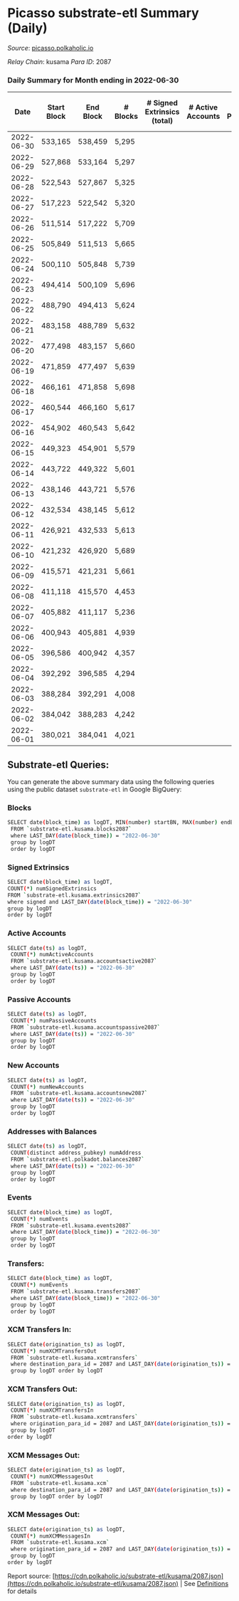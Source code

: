 # Picasso substrate-etl Summary (Daily)

_Source_: [picasso.polkaholic.io](https://picasso.polkaholic.io)

*Relay Chain*: kusama
*Para ID*: 2087



### Daily Summary for Month ending in 2022-06-30


| Date | Start Block | End Block | # Blocks | # Signed Extrinsics (total) | # Active Accounts | # Passive | # New | # Addresses with Balances | # Events | # Transfers | # XCM Transfers In | # XCM Transfers Out | # XCM In | # XCM Out | Issues | 
| ---- | ----------- | --------- | -------- | --------------------------- | ----------------- | --------- | ----- | ------------------------- | -------- | ----------- | ------------------ | ------------------- | -------- | --------- | ------ |
| 2022-06-30 | 533,165 | 538,459 | 5,295 |  |  |  |  | 8 | 10,593 |   |   |   |  |  |  |
| 2022-06-29 | 527,868 | 533,164 | 5,297 |  |  |  |  | 8 | 10,597 |   |   |   |  |  |  |
| 2022-06-28 | 522,543 | 527,867 | 5,325 |  |  |  |  | 8 | 10,653 |   |   |   |  |  |  |
| 2022-06-27 | 517,223 | 522,542 | 5,320 |  |  |  |  | 8 | 10,643 |   |   |   |  |  |  |
| 2022-06-26 | 511,514 | 517,222 | 5,709 |  |  |  |  | 8 | 11,421 |   |   |   |  |  |  |
| 2022-06-25 | 505,849 | 511,513 | 5,665 |  |  |  |  | 8 | 11,333 |   |   |   |  |  |  |
| 2022-06-24 | 500,110 | 505,848 | 5,739 |  |  |  |  | 8 | 11,485 |   |   |   |  |  |  |
| 2022-06-23 | 494,414 | 500,109 | 5,696 |  |  |  |  | 8 | 11,395 |   |   |   |  |  |  |
| 2022-06-22 | 488,790 | 494,413 | 5,624 |  |  |  |  | 8 | 11,251 |   |   |   |  |  |  |
| 2022-06-21 | 483,158 | 488,789 | 5,632 |  |  |  |  | 8 | 11,267 |   |   |   |  |  |  |
| 2022-06-20 | 477,498 | 483,157 | 5,660 |  |  |  |  | 8 | 11,323 |   |   |   |  |  |  |
| 2022-06-19 | 471,859 | 477,497 | 5,639 |  |  |  |  | 8 | 11,281 |   |   |   |  |  |  |
| 2022-06-18 | 466,161 | 471,858 | 5,698 |  |  |  |  | 8 | 11,400 |   |   |   |  |  |  |
| 2022-06-17 | 460,544 | 466,160 | 5,617 |  |  |  |  | 8 | 11,237 |   |   |   |  |  |  |
| 2022-06-16 | 454,902 | 460,543 | 5,642 |  |  |  |  | 8 | 11,287 |   |   |   |  |  |  |
| 2022-06-15 | 449,323 | 454,901 | 5,579 |  |  |  |  | 8 | 11,164 |   |   |   |  |  |  |
| 2022-06-14 | 443,722 | 449,322 | 5,601 |  |  |  |  | 8 | 11,205 |   |   |   |  |  |  |
| 2022-06-13 | 438,146 | 443,721 | 5,576 |  |  |  |  | 8 | 11,155 |   |   |   |  |  |  |
| 2022-06-12 | 432,534 | 438,145 | 5,612 |  |  |  |  | 8 | 11,227 |   |   |   |  |  |  |
| 2022-06-11 | 426,921 | 432,533 | 5,613 |  |  |  |  | 8 | 11,229 |   |   |   |  |  |  |
| 2022-06-10 | 421,232 | 426,920 | 5,689 |  |  |  |  | 8 | 11,381 |   |   |   |  |  |  |
| 2022-06-09 | 415,571 | 421,231 | 5,661 |  |  |  |  | 8 | 11,326 |   |   |   |  |  |  |
| 2022-06-08 | 411,118 | 415,570 | 4,453 |  |  |  |  | 8 | 8,908 |   |   |   |  |  |  |
| 2022-06-07 | 405,882 | 411,117 | 5,236 |  |  |  |  | 8 | 10,475 |   |   |   |  |  |  |
| 2022-06-06 | 400,943 | 405,881 | 4,939 |  |  |  |  | 8 | 9,884 |   |   |   |  |  |  |
| 2022-06-05 | 396,586 | 400,942 | 4,357 |  |  |  |  | 8 | 8,716 |   |   |   |  |  |  |
| 2022-06-04 | 392,292 | 396,585 | 4,294 |  |  |  |  | 8 | 8,591 |   |   |   |  |  |  |
| 2022-06-03 | 388,284 | 392,291 | 4,008 |  |  |  |  | 8 | 8,018 |   |   |   |  |  |  |
| 2022-06-02 | 384,042 | 388,283 | 4,242 |  |  |  |  | 8 | 8,486 |   |   |   |  |  |  |
| 2022-06-01 | 380,021 | 384,041 | 4,021 |  |  |  |  | 8 | 8,044 |   |   |   |  |  |  |

## Substrate-etl Queries:
You can generate the above summary data using the following queries using the public dataset `substrate-etl` in Google BigQuery:

### Blocks
```bash
SELECT date(block_time) as logDT, MIN(number) startBN, MAX(number) endBN, COUNT(*) numBlocks 
 FROM `substrate-etl.kusama.blocks2087`  
 where LAST_DAY(date(block_time)) = "2022-06-30" 
 group by logDT 
 order by logDT
```

### Signed Extrinsics
```bash
SELECT date(block_time) as logDT, 
COUNT(*) numSignedExtrinsics 
FROM `substrate-etl.kusama.extrinsics2087`  
where signed and LAST_DAY(date(block_time)) = "2022-06-30" 
group by logDT 
order by logDT
```

### Active Accounts
```bash
SELECT date(ts) as logDT, 
 COUNT(*) numActiveAccounts 
 FROM `substrate-etl.kusama.accountsactive2087` 
 where LAST_DAY(date(ts)) = "2022-06-30" 
 group by logDT 
 order by logDT
```

### Passive Accounts
```bash
SELECT date(ts) as logDT, 
 COUNT(*) numPassiveAccounts 
 FROM `substrate-etl.kusama.accountspassive2087` 
 where LAST_DAY(date(ts)) = "2022-06-30" 
 group by logDT 
 order by logDT
```

### New Accounts
```bash
SELECT date(ts) as logDT, 
 COUNT(*) numNewAccounts 
 FROM `substrate-etl.kusama.accountsnew2087` 
 where LAST_DAY(date(ts)) = "2022-06-30" 
 group by logDT
 order by logDT
```

### Addresses with Balances
```bash
SELECT date(ts) as logDT,
 COUNT(distinct address_pubkey) numAddress 
 FROM `substrate-etl.polkadot.balances2087` 
 where LAST_DAY(date(ts)) = "2022-06-30" 
 group by logDT 
 order by logDT
```

### Events
```bash
SELECT date(block_time) as logDT, 
 COUNT(*) numEvents 
 FROM `substrate-etl.kusama.events2087` 
 where LAST_DAY(date(block_time)) = "2022-06-30" 
 group by logDT 
 order by logDT
```

### Transfers:
```bash
SELECT date(block_time) as logDT, 
 COUNT(*) numEvents 
 FROM `substrate-etl.kusama.transfers2087` 
 where LAST_DAY(date(block_time)) = "2022-06-30" 
 group by logDT 
 order by logDT
```

### XCM Transfers In:
```bash
SELECT date(origination_ts) as logDT, 
 COUNT(*) numXCMTransfersOut 
 FROM `substrate-etl.kusama.xcmtransfers` 
 where destination_para_id = 2087 and LAST_DAY(date(origination_ts)) = "2022-06-30" 
 group by logDT order by logDT
```

### XCM Transfers Out:
```bash
SELECT date(origination_ts) as logDT, 
 COUNT(*) numXCMTransfersIn 
 FROM `substrate-etl.kusama.xcmtransfers` 
 where origination_para_id = 2087 and LAST_DAY(date(origination_ts)) = "2022-06-30" 
 group by logDT 
order by logDT
```

### XCM Messages Out:
```bash
SELECT date(origination_ts) as logDT, 
 COUNT(*) numXCMMessagesOut 
 FROM `substrate-etl.kusama.xcm` 
 where destination_para_id = 2087 and LAST_DAY(date(origination_ts)) = "2022-06-30" 
 group by logDT order by logDT
```

### XCM Messages Out:
```bash
SELECT date(origination_ts) as logDT, 
 COUNT(*) numXCMMessagesIn 
 FROM `substrate-etl.kusama.xcm` 
 where origination_para_id = 2087 and LAST_DAY(date(origination_ts)) = "2022-06-30" 
 group by logDT 
order by logDT
```


Report source: [https://cdn.polkaholic.io/substrate-etl/kusama/2087.json](https://cdn.polkaholic.io/substrate-etl/kusama/2087.json) | See [Definitions](/DEFINITIONS.md) for details
